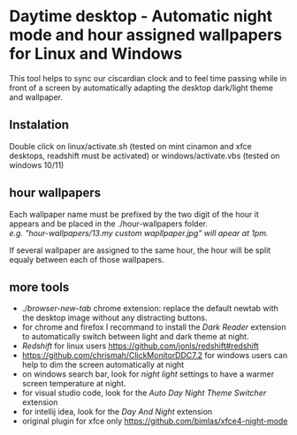 # Daytime desktop - Automatic night mode and hour assigned wallpapers for Linux and Windows

This tool helps to sync our ciscardian clock and to feel time passing while in front of a screen by automatically adapting the desktop dark/light theme and wallpaper. 

## Instalation

Double click on linux/activate.sh (tested on mint cinamon and xfce desktops, readshift must be activated)
or windows/activate.vbs (tested on windows 10/11)

## hour wallpapers

Each wallpaper name must be prefixed by the two digit of the hour it appears and be placed in the ./hour-wallpapers folder.  
_e.g. "hour-wallpapers/13.my custom wapllpaper.jpg" will apear at 1pm._  

If several wallpaper are assigned to the same hour, the hour will be split equaly between each of those wallpapers.

## more tools

- _./browser-new-tab_ chrome extension: replace the default newtab with the desktop image without any distracting buttons.
- for chrome and firefox I recommand to install the _Dark Reader_ extension to automatically switch between light and dark theme at night.
- _Redshift_ for linux users https://github.com/jonls/redshift#redshift
- https://github.com/chrismah/ClickMonitorDDC7.2 for windows users can help to dim the screen automatically at night
- on windows search bar, look for _night light_ settings to have a warmer screen temperature at night.
- for visual studio code, look for the _Auto Day Night Theme Switcher_ extension
- for intellij idea, look for the _Day And Night_ extension
- original plugin for xfce only https://github.com/bimlas/xfce4-night-mode